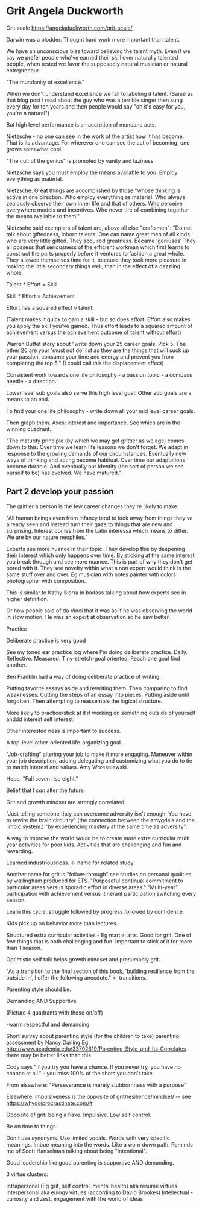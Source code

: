 ﻿# Grit Angela Duckworth



Grit scale https://angeladuckworth.com/grit-scale/



Darwin was a plodder. Thought hard work more important than talent.



We have an unconscious bias toward believing the talent myth. Even if we say we prefer people who've earned their skill over naturally talented people, when tested we favor the supposedly natural musician or natural entrepreneur.



"The mundanity of excellence."



When we don't understand excellence we fall to labeling it talent. (Same as that blog post I read about the guy who was a terrible singer then sung every day for ten years and then people would say "oh it's easy for you, you're a natural")



But high level performance is an accretion of mundane acts.



Nietzsche - no one can see in the work of the artist how it has become. That is its advantage. For wherever one can see the act of becoming, one grows somewhat cool.



"The cult of the genius" is promoted by vanity and laziness



Nietzsche says you must employ the means available to you. Employ everything as material.



Nietzsche: Great things are accomplished by those "whose thinking is active in one direction. Who employ everything as material. Who always zealously observe their own inner life and that of others. Who perceive everywhere models and incentives. Who never tire of combining together the means available to them."



Nietzsche said exemplars of talent are, above all else "craftsmen": "Do not talk about giftedness, inborn talents. One can name great men of all kinds who are very little gifted. They acquired greatness. Became 'geniuses' They all possess that seriousness of the efficient workman which first learns to construct the parts properly before it ventures to fashion a great whole. They allowed themselves time for it, because they took more pleasure in making the little secondary things well, than in the effect of a dazzling whole.







Talent * Effort = Skill



Skill * Effort = Achievement





Effort has a squared effect v talent.

(Talent makes it quick to gain a skill - but so does effort. Effort also makes you apply the skill you've gained. Thus effort leads to a squared amount of achievement versus the achievement outcome of talent without effort)





Warren Buffet story about "write down your 25 career goals. Pick 5. The other 20 are your 'must not do' list as they are the things that will suck up your passion, consume your time and energy and prevent you from completing the top 5." (I could call this the displacement effect)



Consistent work towards one life philosophy - a passion topic - a compass needle - a direction.

Lower level sub goals also serve this high level goal. Other sub goals are a means to an end.



To find your one life philosophy - write down all your mid level career goals.



Then graph them. Axes: interest and importance. See which are in the winning quadrant.





"The maturity principle (by which we may get grittier as we age) comes down to this: Over time we learn life lessons we don't forget. We adapt in response to the growing demands of our circumstances. Eventually new ways of thinking and acting become habitual. Over time our adaptations become durable. And eventually our identity (the sort of person we see ourself to be) has evolved. We have matured."





## Part 2 develop your passion



The grittier a person is the few career changes they're likely to make.







"All human beings even from infancy tend to look away from things they've already seen and instead turn their gaze to things that are new and surprising. Interest comes from the Latin interessa which means to differ. We are by our nature neophiles."



Experts see more nuance in their topic. They develop this by deepening their interest which only happens over time. By sticking at the same interest you break through and see more nuance. This is part of why they don't get bored with it. They see novelty within what a non expert would think is the same stuff over and over. Eg musician with notes painter with colors photographer with composition.



This is similar to Kathy Sierra in badass talking about how experts see in higher definition.



Or how people said of da Vinci that it was as if he was observing the world in slow motion. He was an expert at observation so he saw better.



Practice



Deliberate practice is very good



See my toned ear practice log where I'm doing deliberate practice. Daily. Reflective. Measured. Tiny-stretch-goal oriented. Reach one goal find another.



Ben Franklin had a way of doing deliberate practice of writing.

Putting favorite essays aside and rewriting them. Then comparing to find weaknesses.
Cutting the steps of an essay into pieces. Putting aside until forgotten. Then attempting to reassemble the logical structure.




More likely to practice/stick at it if working on something outside of yourself anddd interest self interest.



Other interested ness is important to success.



A top-level other-oriented life-organizing goal.





"Job-crafting" altering your job to make it more engaging. Maneuver within your job description, adding delegating and customizing what you do to tie to match interest and values. Amy Wrzesniewski.



Hope. "Fall seven rise eight."

Belief that I *can* alter the future.















Grit and growth mindset are strongly correlated.



"Just telling someone they can overcome adversity isn't enough. You have to rewire the brain circuitry" (the connection between the amygdala and the limbic system.) "by experiencing mastery at the same time as adversity".



A way to improve the world would be to create more extra curricular multi year activities for poor kids. Activities that are challenging and fun and rewarding.



Learned industriousness. <- name for related study.



Another name for grit is "follow-through" see studies on personal qualities by wallingham produced for ETS. "Purposeful continual commitment to particular areas versus sporadic effort in diverse areas." "Multi-year" participation with achievement versus itinerant participation switching every season.



Learn this cycle: struggle followed by progress followed by confidence.



Kids pick up on behavior more than lectures.



Structured extra curricular activities - Eg martial arts. Good for grit. One of few things that is both challenging and fun. Important to stick at it for more than 1 season.



Optimistic self talk helps growth mindset and presumably grit.



"As a transition to the final section of this book, 'building resilience from the outside in', I offer the following anecdote." <- transitions.



Parenting style should be:

Demanding AND Supportive

(Picture 4 quadrants with those on/off)

-warm respectful and demanding



Short survey about parenting style (for the children to take) parenting assessment by Nancy Darling Eg http://www.academia.edu/33702619/Parenting_Style_and_Its_Correlates -there may be better links than this



Cody says "If you try you have a chance. If you never try, you have no chance at all." - you miss 100% of the shots you don't take.



From elsewhere: "Perseverance is merely stubbornness with a purpose"



Elsewhere: impulsiveness is the opposite of grit/resilience/mindset/ -- see https://whydoiprocrastinate.com/#



Opposite of grit: being a flake. Impulsive. Low self control.



Be on time to things.



Don't use synonyms. Use limited vocals. Words with very specific meanings. Imbue meaning into the words. Like a worn down path. Reminds me of Scott Hanselman talking about being "intentional".



Good leadership like good parenting is supportive AND demanding.



3 virtue clusters:

Intrapersonal (Eg grit, self control, mental health) aka resume virtues.
Interpersonal aka eulogy virtues (according to David Brookes)
Intellectual - curiosity and zest, engagement with the world of ideas.